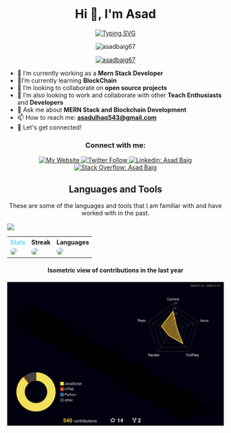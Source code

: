<!-- Introduction -->
<h1 align="center">Hi 👋, I'm Asad</h1>
<p align="center">
  <a href="https://github.com/Asadbaig67"><img src="https://readme-typing-svg.herokuapp.com?font=sans-serif+fonts&weight=800&size=24&duration=2000&pause=1000&color=61dafb&center=true&vCenter=true&width=435&lines=Computer+Science+Student;Full+Stack+Web+Developer;HTML%20|%20CSS%20|%20Bootstrap|%20Javascript;MongoDb|%20ExpressJs|%20ReactJs|%20Nodejs;Always%20learning%20new%20Technology&center=true&width=500&height=50" alt="Typing SVG"></a>
  
</p>

<p align="center">
  <img src="https://komarev.com/ghpvc/?username=asadbaig67&label=Profile%20views&color=61dafb&style=for-the-badge" alt="asadbaig67" />
</p>

<p align="center">
  <a href="https://twitter.com/asadbaig67" target="_blank">
    <img src="https://img.shields.io/twitter/follow/asadbaig67?logo=twitter&style=for-the-badge" alt="asadbaig67" />
  </a>
</p>

<!-- About me -->
- 🔭 I’m currently working as a **Mern Stack Developer**
- 🌱I’m currently learning **BlockChain**
- 👯 I’m looking to collaborate on **open source projects**
- 🤝 I’m also looking to work and collaborate with other **Teach Enthusiasts** and **Developers**
- 💬 Ask me about **MERN Stack and Blockchain Development**
- 📫 How to reach me: **asadulhaq543@gmail.com**
- 💎 Let's get connected!

<!-- Social media and website links -->
<h3 align="center">Connect with me:</h3>
<p align="center">
  <a href="https://asadbaig67.github.io/" target="_blank">
    <img src="https://img.shields.io/badge/-My%20Website-brightgreen?style=for-the-badge&logo=Google-Chrome&logoColor=white" alt="My Website" />
  </a>
  <a href="https://twitter.com/Asadbaig67" target="_blank">
    <img src="https://img.shields.io/twitter/follow/Asadbaig67?color=1DA1F2&logo=twitter&style=for-the-badge" alt="Twitter Follow" />
  </a>
  <a href="https://www.linkedin.com/in/asadulhaq67/" target="_blank">
    <img src="https://img.shields.io/badge/-Asad%20Baig-blue?style=for-the-badge&logo=Linkedin&logoColor=white&link=https://www.linkedin.com/in/asadulhaq67/" alt="Linkedin: Asad Baig" />
  </a>
  <a href="https://stackoverflow.com/users/16342049/asad-baig" target="_blank">
    <img src="https://img.shields.io/badge/-Asad%20Baig-orange?style=for-the-badge&logo=Stack-Overflow&logoColor=white&link=https://stackoverflow.com/users/16342049/asad-baig" alt="Stack Overflow: Asad Baig" />
  </a>
</p>

<!-- Skills and Tools -->
<h2 align="center">Languages and Tools</h2>
<p align="center">These are some of the languages and tools that I am familiar with and have worked with in the past. </p>
<img align="center"
      src="https://skillicons.dev/icons?i=angular,bootstrap,css,html,jquery,tailwind,materialui,nextjs,redux,firebase,postgres,mongodb,mysql,graphql,express,firebase,js,mongodb,nodejs,postgres,py,git,angular,atom,aws,bash,django,firebase,figma,github,gcp,nextjs,postgres,react&perline=17"
    />
<table>
  <tr>
    <th style="color: #61DAFb">Stats</th>
    <th>Streak</th>
    <th>Languages</th>
  </tr>
  <tr>
    <td><img style="border-radius: 20px;" src="https://github-readme-stats.vercel.app/api?username=Asadbaig67&theme=react&show_icons=true&hide_border=true&count_private=true"/></td>
    <td><a href="https://git.io/streak-stats"><img style="border-radius: 20px;" src="https://github-readme-streak-stats.herokuapp.com/?user=Asadbaig67&theme=react&hide_border=true"/></a></td>
    <td><img style="border-radius: 20px;" src="https://github-readme-stats.vercel.app/api/top-langs/?username=Asadbaig67&theme=react&show_icons=true&hide_border=true&layout=compact"/></td>
  </tr>
</table>

<h4 align="center">Isometric view of contributions in the last year</h4>

<p align="center">
  <a href="./profile-3d-contrib/profile-night-rainbow.svg">
    <img width="900" src="./profile-3d-contrib/profile-night-rainbow.svg" alt="Isometric view of contributions in the last year">
  </a>
</p>



